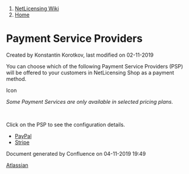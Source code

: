 1.  [NetLicensing Wiki](index.html)
2.  [Home](Home_11010214.html)

<span id="title-text"> Payment Service Providers </span>
========================================================

Created by <span class="author"> Konstantin Korotkov</span>, last
modified on 02-11-2019

You can choose which of the following Payment Service Providers (PSP)
will be offered to your customers in NetLicensing Shop as a payment
method.

<span class="aui-icon icon-warning">Icon</span>

*Some Payment Services are only available in selected pricing plans.*

 

Click on the PSP to see the configuration details.

-   [PayPal](PayPal_11010239.html)
-   [Stripe](Stripe_15564816.html)

Document generated by Confluence on 04-11-2019 19:49

[Atlassian](http://www.atlassian.com/)
